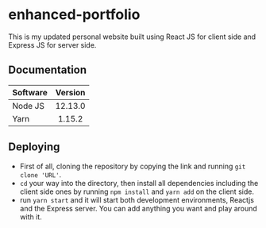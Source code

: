 # enhanced-portfolio
This is my updated personal website built using React JS for client side and Express JS for server side.
## Documentation 

| Software        | Version           
| ------------- |:-------------:|
| Node JS      |  12.13.0
| Yarn   | 1.15.2 |  
   
## Deploying 
- First of all, cloning the repository by copying the link and running `git clone 'URL'`.
- `cd` your way into the directory, then install all dependencies including the client side ones by running `npm install` and `yarn add` on the client side. 
- run `yarn start` and it will start both development environments, Reactjs and the Express server. You can add anything you want and play around with it. 
